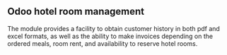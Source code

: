 Odoo hotel room management
---------------

The module provides a facility to obtain customer history in both pdf and excel 
formats, as well as the ability to make invoices depending on the ordered meals, 
room rent, and availability to reserve hotel rooms.

